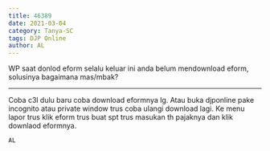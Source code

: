 ```yaml
---
title: 46389
date: 2021-03-04
category: Tanya-SC
tags: DJP Online
author: AL
---
```


WP saat donlod eform selalu keluar ini anda belum mendownload eform, solusinya bagaimana mas/mbak?

---

Coba c3l dulu baru coba download eformnya lg. Atau buka djponline pake incognito atau private window trus coba ulangi download lagi. Ke menu lapor trus klik eform trus buat spt trus masukan th pajaknya dan klik downlaod eformnya.

`AL`
